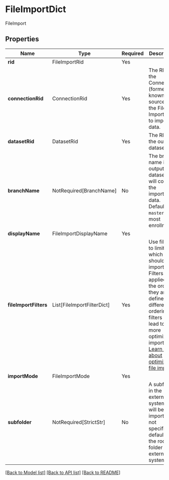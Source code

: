 # FileImportDict

FileImport

## Properties
| Name | Type | Required | Description |
| ------------ | ------------- | ------------- | ------------- |
**rid** | FileImportRid | Yes |  |
**connectionRid** | ConnectionRid | Yes | The RID of the Connection (formerly known as a source) that the File Import uses to import data. |
**datasetRid** | DatasetRid | Yes | The RID of the output dataset. |
**branchName** | NotRequired[BranchName] | No | The branch name in the output dataset that will contain the imported data. Defaults to `master` for most enrollments. |
**displayName** | FileImportDisplayName | Yes |  |
**fileImportFilters** | List[FileImportFilterDict] | Yes | Use filters to limit which files should be imported. Filters are applied in the order they are defined. A different ordering of filters may lead to a more optimized import. [Learn more about optimizing file imports.](/docs/foundry/data-connection/file-based-syncs/#optimize-file-based-syncs) |
**importMode** | FileImportMode | Yes |  |
**subfolder** | NotRequired[StrictStr] | No | A subfolder in the external system that will be imported. If not specified, defaults to the root folder of the external system. |


[[Back to Model list]](../../../../README.md#models-v2-link) [[Back to API list]](../../../../README.md#apis-v2-link) [[Back to README]](../../../../README.md)
